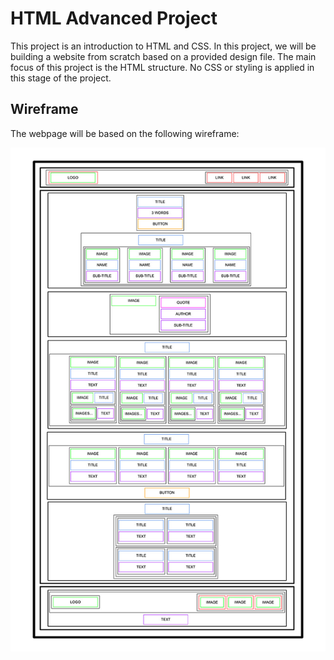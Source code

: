 # HTML Advanced Project

This project is an introduction to HTML and CSS. In this project, we will be building a website from scratch based on a provided design file. The main focus of this project is the HTML structure. No CSS or styling is applied in this stage of the project.

## Wireframe

The webpage will be based on the following wireframe:

![Wireframe Image](Images/Wireframe.png)
